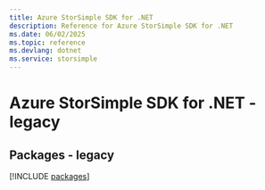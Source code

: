```yaml
---
title: Azure StorSimple SDK for .NET
description: Reference for Azure StorSimple SDK for .NET
ms.date: 06/02/2025
ms.topic: reference
ms.devlang: dotnet
ms.service: storsimple
---
```

# Azure StorSimple SDK for .NET - legacy
## Packages - legacy
[!INCLUDE [packages](storsimple-index.md)]